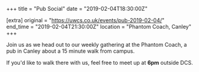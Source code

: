 +++
title = "Pub Social"
date = "2019-02-04T18:30:00Z"

[extra]
original = "https://uwcs.co.uk/events/pub-2019-02-04/"    
end_time = "2019-02-04T21:30:00Z"
location = "Phantom Coach, Canley"
+++

Join us as we head out to our weekly gathering at the Phantom Coach, a pub in Canley about a 15 minute walk from campus.

If you'd like to walk there with us, feel free to meet up at **6pm** outside DCS.

